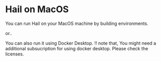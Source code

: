 # Hail on MacOS
You can run Hail on your MacOS machine by building environments.

or..

You can also run it using Docker Desktop.
!! note that, You might need a additional subsucription for using docker desktop. Please check the licenses.


